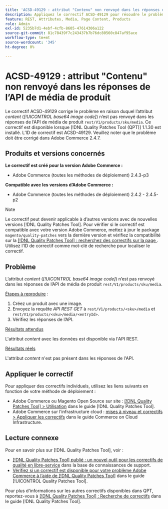 ```yaml
---
title: 'ACSD-49129 : attribut "Contenu" non renvoyé dans les réponses de l’API de média de produit'
description: Appliquez le correctif ACSD-49129 pour résoudre le problème Adobe Commerce en raison duquel l’attribut *content* (*code image base64*) n’est pas renvoyé dans les réponses de l’API média du produit "rest/V1/products/sku/media".
feature: REST, Attributes, Media, Page Content, Products
role: Admin
exl-id: 5235b7d1-4ebf-4cfb-8605-47614306a122
source-git-commit: 81c78439f7c243437b7b76dc80560c847af95ace
workflow-type: tm+mt
source-wordcount: '345'
ht-degree: 0%

---
```


# ACSD-49129 : attribut &quot;Contenu&quot; non renvoyé dans les réponses de l’API de média de produit

Le correctif ACSD-49129 corrige le problème en raison duquel l’attribut *content* (*[!UICONTROL base64 image code]*) n’est pas renvoyé dans les réponses de l’API de média de produit `rest/V1/products/sku/media`. Ce correctif est disponible lorsque [!DNL Quality Patches Tool (QPT)] 1.1.30 est installé. L’ID de correctif est ACSD-49129. Veuillez noter que le problème doit être corrigé dans Adobe Commerce 2.4.7.

## Produits et versions concernés

**Le correctif est créé pour la version Adobe Commerce :**

* Adobe Commerce (toutes les méthodes de déploiement) 2.4.3-p3

**Compatible avec les versions d’Adobe Commerce :**

* Adobe Commerce (toutes les méthodes de déploiement) 2.4.2 - 2.4.5-p2

>[!NOTE]
>
>Le correctif peut devenir applicable à d’autres versions avec de nouvelles versions [!DNL Quality Patches Tool]. Pour vérifier si le correctif est compatible avec votre version Adobe Commerce, mettez à jour le package `magento/quality-patches` vers la dernière version et vérifiez la compatibilité sur la [[!DNL Quality Patches Tool] : recherchez des correctifs sur la page ](https://experienceleague.adobe.com/tools/commerce-quality-patches/index.html). Utilisez l’ID de correctif comme mot-clé de recherche pour localiser le correctif.

## Problème

L’attribut *content* (*[!UICONTROL base64 image code]*) n’est pas renvoyé dans les réponses de l’API de média de produit `rest/V1/products/sku/media`.

<u>Étapes à reproduire</u> :

1. Créez un produit avec une image.
1. Envoyez la requête *API REST GET* à `rest/V1/products/<sku>/media` et `rest/V1/products/<sku>/media/<entryId>`.
1. Vérifiez les réponses de l’API.

<u>Résultats attendus</u>

L&#39;attribut *content* avec les données est disponible via l&#39;API REST.

<u>Résultats réels</u>

L&#39;attribut *content* n&#39;est pas présent dans les réponses de l&#39;API.

## Appliquer le correctif

Pour appliquer des correctifs individuels, utilisez les liens suivants en fonction de votre méthode de déploiement :

* Adobe Commerce ou Magento Open Source sur site : [[!DNL Quality Patches Tool] > Utilisation](/help/tools/quality-patches-tool/usage.md) dans le guide [!DNL Quality Patches Tool].
* Adobe Commerce sur l’infrastructure cloud : [mises à niveau et correctifs > Appliquer les correctifs](https://experienceleague.adobe.com/docs/commerce-cloud-service/user-guide/develop/upgrade/apply-patches.html) dans le guide Commerce on Cloud Infrastructure.

## Lecture connexe

Pour en savoir plus sur [!DNL Quality Patches Tool], voir :

* [[!DNL Quality Patches Tool] publié : un nouvel outil pour les correctifs de qualité en libre-service](https://experienceleague.adobe.com/en/docs/commerce-knowledge-base/kb/announcements/commerce-announcements/magento-quality-patches-released-new-tool-to-self-serve-quality-patches) dans la base de connaissances de support.
* [Vérifiez si un correctif est disponible pour votre problème Adobe Commerce à l’aide de  [!DNL Quality Patches Tool]](/help/tools/quality-patches-tool/patches-available-in-qpt/check-patch-for-magento-issue-with-magento-quality-patches.md) dans le guide [!UICONTROL Quality Patches Tool].


Pour plus d&#39;informations sur les autres correctifs disponibles dans QPT, reportez-vous à [[!DNL Quality Patches Tool] : Recherche de correctifs](https://experienceleague.adobe.com/tools/commerce-quality-patches/index.html) dans le guide [!DNL Quality Patches Tool].
